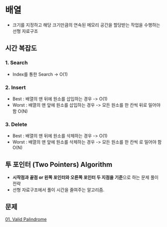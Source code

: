 # 배열
- 크기를 지정하고 해당 크기만큼의 연속된 메모리 공간을 할당받는 작업을 수행하는 선형 자료구조  

## 시간 복잡도  

### 1. Search  
- Index를 통한 Search -> O(1)  

### 2. Insert  
- Best : 배열의 맨 뒤에 원소를 삽입하는 경우 -> O(1)  
- Worst : 배열의 맨 앞에 원소를 삽입하는 경우 -> 모든 원소를 한 칸씩 뒤로 밀어야 함 O(N)  

### 3. Delete
- Best : 배열의 맨 뒤에 원소를 삭제하는 경우 -> O(1)  
- Worst : 배열의 맨 앞에 원소를 삭제하는 경우 -> 모든 원소를 한 칸씩 로 밀어야 함 O(N)  

## 투 포인터 (Two Pointers) Algorithm  
- **시작점과 끝점 or 왼쪽 포인터와 오른쪽 포인터 두 지점을 기준**으로 하는 문제 풀이 전략  
- 선형 자료구조에서 풀이 시간을 줄여주는 알고리즘.  

## 문제  

[01. Valid Palindrome]: https://leetcode.com/problems/valid-palindrome/
[02. Reverse String]: https://leetcode.com/problems/reverse-string/
[03. Reorder Data in Log Files]: https://leetcode.com/problems/reorder-data-in-log-files/
[04. Most Common Word]: https://leetcode.com/problems/most-common-word/
[05. Group Anagrams]: https://leetcode.com/problems/group-anagrams/
[06. Longest Palindromic Substring]: https://leetcode.com/problems/longest-palindromic-substring/

[01. Valid Palindrome]
